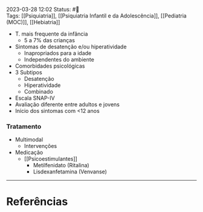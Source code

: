 2023-03-28 12:02
Status: #🌱   
Tags: [[Psiquiatria]], [[Psiquiatria Infantil e da Adolescência]], [[Pediatria (MOC)]], [[Hebiatria]]
<br/>
- T. mais frequente da infância
	- 5 a 7% das crianças
- Sintomas de desatenção e/ou hiperatividade
	- Inapropriados para a idade
	- Independentes do ambiente
- Comorbidades psicológicas
- 3 Subtipos
	- Desatenção
	- Hiperatividade
	- Combinado
- Escala SNAP-IV
- Avaliação diferente entre adultos e jovens
- Início dos sintomas com <12 anos
### Tratamento
- Multimodal
	- Intervenções
- Medicação
	- [[Psicoestimulantes]]
		- Metilfenidato (Ritalina)
		- Lisdexanfetamina (Venvanse)
____
# Referências

